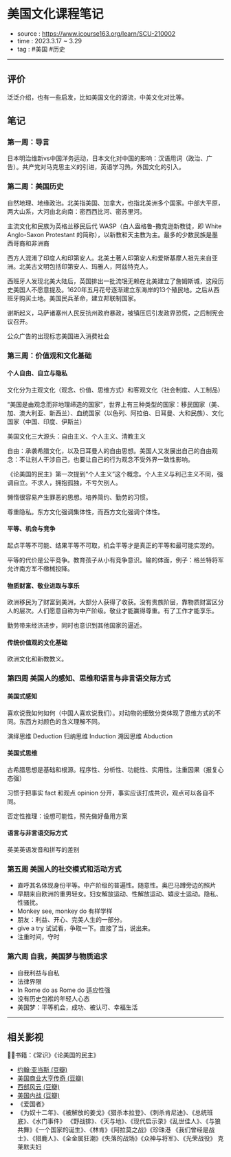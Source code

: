# 美国文化课程笔记

- source : https://www.icourse163.org/learn/SCU-210002
- time : 2023.3.17 ~ 3.29
- tag : #美国 #历史

---

## 评价

泛泛介绍，也有一些启发，比如美国文化的源流，中美文化对比等。

## 笔记


### 第一周：导言

日本明治维新vs中国洋务运动，日本文化对中国的影响：汉语用词（政治、广告）。共产党对马克思主义的引进，英语学习热，外国文化的引入。

### 第二周：美国历史

自然地理、地缘政治。北美指美国、加拿大，也指北美洲多个国家。中部大平原，两大山系，大河由北向南：密西西比河、密苏里河。

主流文化和民族为英格兰移民后代 WASP（白人盎格鲁-撒克逊新教徒，即 White Anglo-Saxon Protestant 的简称），以新教和天主教为主。最多的少数民族是墨西哥裔和非洲裔

西方人混淆了印度人和印第安人。北美土著人印第安人和爱斯基摩人祖先来自亚洲。北美古文明包括印第安人、玛雅人，阿兹特克人。

西班牙人发现北美大陆后，英国排出一批流氓无赖在北美建立了詹姆斯城，这段历史美国人不愿意提及。1620年五月花号逐渐建立东海岸的13个殖民地。之后从西班牙购买土地。美国民兵革命，建立邦联制国家。

谢斯起义，马萨诸塞州人民反抗州政府暴政，被镇压后引发政界恐慌，之后制宪会议召开。

公众广告的出现标志美国进入消费社会



### 第三周：价值观和文化基础


#### 个人自由、自立与隐私

文化分为主观文化（观念、价值、思维方式）和客观文化（社会制度、人工制品）

“美国是由观念而非地理缔造的国家”，世界上有三种类型的国家：移民国家（美、加、澳大利亚、新西兰）、血统国家（以色列、阿拉伯、日耳曼、大和民族）、文化国家（中国、印度、伊斯兰）

美国文化三大源头：自由主义、个人主义、清教主义

自由：承袭希腊文化，以及日耳曼人的自由思想。美国人又发展出自己的自由观念：不让别人干涉自己，也要让自己的行为观念不受外界一致性影响。

《论美国的民主》第一次提到“个人主义”这个概念。个人主义与利己主义不同，强调自立。不求人，拥抱孤独，不亏欠别人。

懒惰很容易产生罪恶的思想。培养简约、勤劳的习惯。

尊重隐私。东方文化强调集体性，而西方文化强调个体性。


#### 平等、机会与竞争

起点平等不可能、结果平等不可取，机会平等才是真正的平等和最可能实现的。

平等的代价是公平竞争。教育孩子从小有竞争意识。输的体面，例子：格兰特将军允许南方军不缴械投降。

#### 物质财富、敬业进取与享乐

欧洲移民为了财富到美洲，大部分人获得了收获。没有贵族阶层，靠物质财富区分人的层次。人们愿意自称为中产阶级。敬业才能赢得尊重。有了工作才能享乐。

勤劳带来经济进步，同时也意识到其他国家的逼近。

#### 传统价值观的文化基础

欧洲文化和新教教义。

### 第四周 美国人的感知、思维和语言与非言语交际方式

#### 美国式感知

喜欢说我如何如何（中国人喜欢说我们）。对动物的细致分类体现了思维方式的不同。东西方对颜色的含义理解不同。

演绎思维 Deduction 归纳思维 Induction 溯因思维 Abduction

#### 美国式思维

古希腊思想是基础和根源。程序性、分析性、功能性、实用性。注重因果（报复心态强）

习惯于把事实 fact 和观点 opinion 分开，事实应该打成共识，观点可以各自不同。

否定性推理：设想可能性，预先做好备用方案

#### 语言与非言语交际方式

英美英语发音和拼写的差别

### 第五周 美国人的社交模式和活动方式

- 直呼其名体现身份平等。中产阶级的普遍性。随意性。奥巴马蹲旁边的照片
- 早期来自欧洲的重男轻女。妇女解放运动、性解放运动、嬉皮士运动。隐私、性骚扰。
- Monkey see,  monkey do 有样学样
- 朋友：利益、开心、完美人生的一部分。
- give a try 试试看，争取一下。直接了当，说出来。
- 注重时间，守时

### 第六周 自我，美国梦与物质追求

- 自我利益与自私
- 法律界限
- In Rome do as Rome do 适应性强
- 没有历史包袱的年轻人心态
- 美国梦：平等机会，成功、被认可、幸福生活

---


## 相关影视


📙📙书籍：《常识》《论美国的民主》

-  [约翰·亚当斯 (豆瓣)](https://movie.douban.com/subject/2131678/)
- [美国商业大亨传奇 (豆瓣)](https://movie.douban.com/subject/20277091/)
- [西部风云 (豆瓣)](https://movie.douban.com/subject/1394445/?from=subject-page)
- [美国内战 (豆瓣)](https://movie.douban.com/subject/1432662/)
- 《爱国者》
- 《为奴十二年》、《被解放的姜戈》《猎杀本拉登》、《刺杀肯尼迪》、《总统班底》、《水门事件》 《野战排》、《天与地》、《现代启示录》《乱世佳人》、《与狼共舞》《一个国家的诞生》、《林肯》《阿拉莫之战》《珍珠港 《我们曾经是战士》、《猎鹿人》、《全金属狂潮》《失落的战场》《众神与将军》、《光荣战役》
克莱默夫妇
